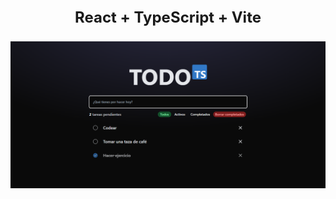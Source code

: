 <p style="text-align: center; font-size: 1.5rem; font-weight: bold;">React + TypeScript + Vite</p>

![alt text](public/todo-ss.png)